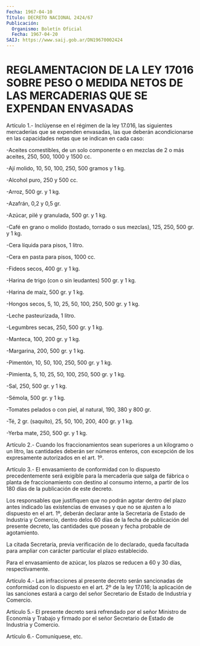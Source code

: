 ```yaml
---
Fecha: 1967-04-10
Título: DECRETO NACIONAL 2424/67
Publicación:
  Organismo: Boletín Oficial
  Fecha: 1967-04-20
SAIJ: https://www.saij.gob.ar/DN19670002424
---
```

# REGLAMENTACION DE LA LEY 17016 SOBRE PESO O MEDIDA NETOS DE LAS MERCADERIAS QUE SE EXPENDAN ENVASADAS

<a id="1"></a>
Artículo  1.-  Inclúyense  en  el  régimen  de  la  ley  17.016, las siguientes  mercaderías  que se expenden envasadas, las que  deberán acondicionarse en las capacidades netas que se indican en cada caso:

-Aceites comestibles, de un  solo componente o en mezclas de 2 o más aceites, 250, 500, 1000 y 1500 cc.

-Ají molido, 10, 50, 100, 250, 500 gramos y 1 kg.

-Alcohol puro, 250 y 500 cc.

-Arroz, 500 gr. y 1 kg.

-Azafrán, 0,2 y 0,5 gr.

-Azúcar, pilé y granulada, 500 gr. y 1 kg.

-Café en grano o molido (tostado,  torrado o sus mezclas), 125, 250, 500 gr. y 1 kg.

-Cera líquida para pisos, 1 litro.

-Cera en pasta para pisos, 1000 cc.

-Fideos secos, 400 gr. y 1 kg.

-Harina de trigo (con o sin leudantes) 500 gr. y 1 kg.

-Harina de maíz, 500 gr. y 1 kg.

-Hongos secos, 5, 10, 25, 50, 100, 250, 500 gr. y 1 kg.

-Leche pasteurizada, 1 litro.

-Legumbres secas, 250, 500 gr. y 1 kg.

-Manteca, 100, 200 gr. y 1 kg.

-Margarina, 200, 500 gr. y 1 kg.

-Pimentón, 10, 50, 100, 250, 500 gr. y 1 kg.

-Pimienta, 5, 10, 25, 50, 100, 250, 500 gr. y 1 kg.

-Sal, 250, 500 gr. y 1 kg.

-Sémola, 500 gr. y 1 kg.

-Tomates  pelados  o  con  piel, al natural,  190,  380  y  800  gr.

-Té, 2 gr. (saquito), 25, 50, 100, 200, 400 gr. y 1 kg.

-Yerba mate, 250, 500 gr. y 1 kg.

<a id="2"></a>
Artículo  2.-  Cuando  los  fraccionamientos  sean  superiores  a un kilogramo  o  un  litro, las cantidades deberán ser números enteros, con  excepción  de los  expresamente  autorizados  en  el  art.  1º.

<a id="3"></a>
Artículo  3.-  El  envasamiento  de  conformidad  con  lo  dispuesto precedentemente  será  exigible  para  la  mercadería  que  salga de fábrica  o planta de fraccionamiento con destino al consumo interno, a partir de  los  180  días  de  la  publicación  de  este  decreto.

Los  responsables  que  justifiquen que no podrán agotar dentro  del plazo antes indicado las  existencias de envases y que no se ajusten a lo dispuesto en el art. 1º, deberán declarar ante la Secretaría de Estado de Industria y Comercio,  dentro delos 60 días de la fecha de publicación del presente decreto,  las cantidades que posean y fecha probable de agotamiento.

La citada Secretaría, previa verificación  de  lo  declarado,  queda facultada para ampliar con carácter particular el plazo establecido.

Para  el  envasamiento  de  azúcar, los plazos se reducen a 60  y 30 días, respectivamente.

<a id="4"></a>
Artículo  4.- Las infracciones al presente decreto serán sancionadas de conformidad  con  lo dispuesto en el art. 2º de la ley 17.016; la aplicación de las sanciones  estará  a cargo del señor Secretario de Estado de Industria y Comercio.

<a id="5"></a>
Artículo  5.-  El  presente  decreto  será  refrendado  por el señor Ministro de Economía y Trabajo y firmado por el señor Secretario  de Estado de Industria y Comercio.

<a id="6"></a>
Artículo 6.- Comuníquese, etc.